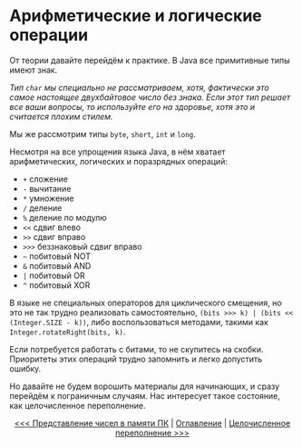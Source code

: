 Арифметические и логические операции
====================================

От теории давайте перейдём к практике. В Java все примитивные типы имеют знак.

_Тип `char` мы специально не рассматриваем, хотя, фактически это самое настоящее двухбайтовое число без знака. Если этот тип решает все ваши вопросы, то используйте его на здоровье, хотя это и считается плохим стилем._

Мы же рассмотрим типы `byte`, `short`, `int` и `long`.

Несмотря на все упрощения языка Java, в нём хватает арифметических, логических и поразрядных операций:

*	`+` сложение
*	`-` вычитание
*	`*` умножение
*	`/` деление
*	`%` деление по модулю
*	`<<` сдвиг влево
*	`>>` сдвиг вправо
*	`>>>` беззнаковый сдвиг вправо
*	`~` побитовый NOT
*	`&` побитовый AND
*	`|` побитовый OR
*	`^` побитовый XOR

В языке не специальных операторов для циклического смещения, но это не так трудно реализовать самостоятельно, `(bits >>> k) | (bits << (Integer.SIZE - k))`, либо воспользоваться методами, такими как `Integer.rotateRight(bits, k)`.

Если потребуется работать с битами, то не скупитесь на скобки. Приоритеты этих операций трудно запомнить и легко допустить ошибку.

Но давайте не будем ворошить материалы для начинающих, и сразу перейдём к пограничным случаям. Нас интересует такое состояние, как целочисленное переполнение.

<div align="center">
   
[<<< Представление чисел в памяти ПК](numbers-in-memory.md) | [Оглавление](toc.md) | [Целочисленное переполнение >>>](integer-overflow.md)
</div>
